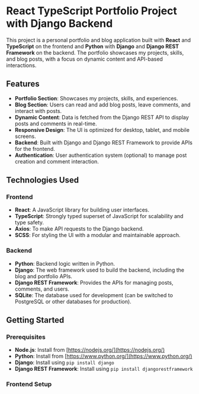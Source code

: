 # React TypeScript Portfolio Project with Django Backend

This project is a personal portfolio and blog application built with **React** and **TypeScript** on the frontend and **Python** with **Django** and **Django REST Framework** on the backend. The portfolio showcases my projects, skills, and blog posts, with a focus on dynamic content and API-based interactions.

## Features

- **Portfolio Section**: Showcases my projects, skills, and experiences.
- **Blog Section**: Users can read and add blog posts, leave comments, and interact with posts.
- **Dynamic Content**: Data is fetched from the Django REST API to display posts and comments in real-time.
- **Responsive Design**: The UI is optimized for desktop, tablet, and mobile screens.
- **Backend**: Built with Django and Django REST Framework to provide APIs for the frontend.
- **Authentication**: User authentication system (optional) to manage post creation and comment interaction.

## Technologies Used

### Frontend
- **React**: A JavaScript library for building user interfaces.
- **TypeScript**: Strongly typed superset of JavaScript for scalability and type safety.
- **Axios**: To make API requests to the Django backend.
- **SCSS**: For styling the UI with a modular and maintainable approach.

### Backend
- **Python**: Backend logic written in Python.
- **Django**: The web framework used to build the backend, including the blog and portfolio APIs.
- **Django REST Framework**: Provides the APIs for managing posts, comments, and users.
- **SQLite**: The database used for development (can be switched to PostgreSQL or other databases for production).

## Getting Started

### Prerequisites

- **Node.js**: Install from [https://nodejs.org/](https://nodejs.org/)
- **Python**: Install from [https://www.python.org/](https://www.python.org/)
- **Django**: Install using `pip install django`
- **Django REST Framework**: Install using `pip install djangorestframework`

### Frontend Setup
